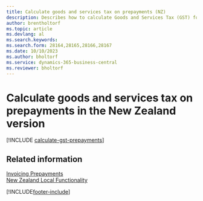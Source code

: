 ```yaml
---
title: Calculate goods and services tax on prepayments (NZ)
description: Describes how to calculate Goods and Services Tax (GST) for partial payments or prepayments based on the total invoice amount, instead of on a partial amount.
author: brentholtorf
ms.topic: article
ms.devlang: al
ms.search.keywords:
ms.search.form: 28164,28165,28166,28167
ms.date: 10/10/2023
ms.author: bholtorf
ms.service: dynamics-365-business-central
ms.reviewer: bholtorf
---
```


# Calculate goods and services tax on prepayments in the New Zealand version

[!INCLUDE [calculate-gst-prepayments](../includes/AUNZ/calculate-gst-prepayments.md)]

## Related information

[Invoicing Prepayments](../../finance-invoice-prepayments.md)   
[New Zealand Local Functionality](new-zealand-local-functionality.md)


[!INCLUDE[footer-include](../../includes/footer-banner.md)]

